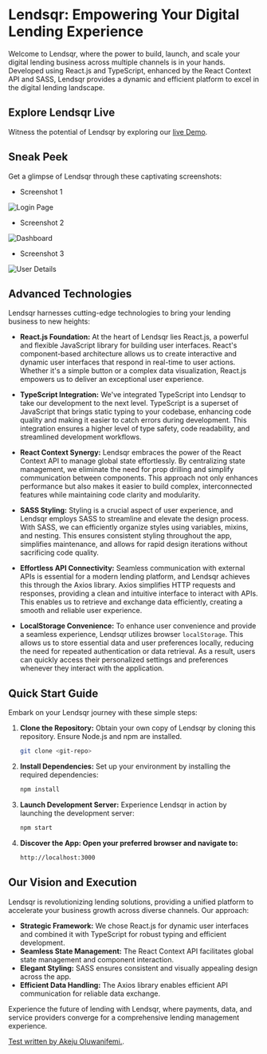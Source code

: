 # Lendsqr: Empowering Your Digital Lending Experience

Welcome to Lendsqr, where the power to build, launch, and scale your digital lending business across multiple channels is in your hands. Developed using React.js and TypeScript, enhanced by the React Context API and SASS, Lendsqr provides a dynamic and efficient platform to excel in the digital lending landscape.

## Explore Lendsqr Live

Witness the potential of Lendsqr by exploring our [live Demo](https://akeju-oluwanifemi-adeola-lendsqr-fe-test.vercel.app).

## Sneak Peek

Get a glimpse of Lendsqr through these captivating screenshots:

- Screenshot 1

![Login Page](https://via.placeholder.com/468x300?text=App+Screenshot+Here)


- Screenshot 2


![Dashboard](https://via.placeholder.com/468x300?text=App+Screenshot+Here)


- Screenshot 3


![User Details](https://via.placeholder.com/468x300?text=App+Screenshot+Here)


## Advanced Technologies

Lendsqr harnesses cutting-edge technologies to bring your lending business to new heights:

- **React.js Foundation:** At the heart of Lendsqr lies React.js, a powerful and flexible JavaScript library for building user interfaces. React's component-based architecture allows us to create interactive and dynamic user interfaces that respond in real-time to user actions. Whether it's a simple button or a complex data visualization, React.js empowers us to deliver an exceptional user experience.

- **TypeScript Integration:** We've integrated TypeScript into Lendsqr to take our development to the next level. TypeScript is a superset of JavaScript that brings static typing to your codebase, enhancing code quality and making it easier to catch errors during development. This integration ensures a higher level of type safety, code readability, and streamlined development workflows.

- **React Context Synergy:** Lendsqr embraces the power of the React Context API to manage global state effortlessly. By centralizing state management, we eliminate the need for prop drilling and simplify communication between components. This approach not only enhances performance but also makes it easier to build complex, interconnected features while maintaining code clarity and modularity.

- **SASS Styling:** Styling is a crucial aspect of user experience, and Lendsqr employs SASS to streamline and elevate the design process. With SASS, we can efficiently organize styles using variables, mixins, and nesting. This ensures consistent styling throughout the app, simplifies maintenance, and allows for rapid design iterations without sacrificing code quality.

- **Effortless API Connectivity:** Seamless communication with external APIs is essential for a modern lending platform, and Lendsqr achieves this through the Axios library. Axios simplifies HTTP requests and responses, providing a clean and intuitive interface to interact with APIs. This enables us to retrieve and exchange data efficiently, creating a smooth and reliable user experience.

- **LocalStorage Convenience:** To enhance user convenience and provide a seamless experience, Lendsqr utilizes browser `localStorage`. This allows us to store essential data and user preferences locally, reducing the need for repeated authentication or data retrieval. As a result, users can quickly access their personalized settings and preferences whenever they interact with the application.
## Quick Start Guide

Embark on your Lendsqr journey with these simple steps:

1. **Clone the Repository:** Obtain your own copy of Lendsqr by cloning this repository. Ensure Node.js and npm are installed.

   ```bash
   git clone <git-repo>

2. **Install Dependencies:** Set up your environment by installing the required dependencies:
   ```bash
   npm install
3. **Launch Development Server:** Experience Lendsqr in action by launching the development server:
   ```bash
   npm start

4. **Discover the App: Open your preferred browser and navigate to:**
   ```bash
   http://localhost:3000

## Our Vision and Execution

Lendsqr is revolutionizing lending solutions, providing a unified platform to accelerate your business growth across diverse channels. Our approach:

- **Strategic Framework:** We chose React.js for dynamic user interfaces and combined it with TypeScript for robust typing and efficient development.
- **Seamless State Management:** The React Context API facilitates global state management and component interaction.
- **Elegant Styling:** SASS ensures consistent and visually appealing design across the app.
- **Efficient Data Handling:** The Axios library enables efficient API communication for reliable data exchange.

Experience the future of lending with Lendsqr, where payments, data, and service providers converge for a comprehensive lending management experience.

[Test written by Akeju Oluwanifemi.](https://akeju-oluwanifemi-adeola-lendsqr-fe-test.vercel.app).